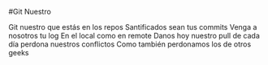 #Git Nuestro

Git nuestro que estás en los repos
Santificados sean tus commits
Venga a nosotros tu log
En el local como en remote
Danos hoy nuestro pull de cada día
perdona nuestros conflictos
Como también perdonamos los de otros geeks